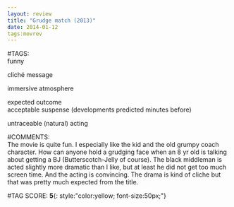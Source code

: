 ```yaml
---  
layout: review  
title: "Grudge match (2013)"  
date: 2014-01-12  
tags:movrev  
---  
```

  
#TAGS:  
funny  
  
cliché message  
  
immersive atmosphere  
  
expected outcome  
acceptable suspense (developments predicted minutes before)  
  
untraceable (natural) acting  
  
#COMMENTS:  
The movie is quite fun. I especially like the kid and the old grumpy coach character. How can anyone hold a grudging face when an 8 yr old is talking about getting a BJ (Butterscotch-Jelly of course). The black middleman is acted slightly more dramatic than I like, but at least he did not get too much screen time. And the acting is convincing. The drama is kind of cliche but that was pretty much expected from the title.  
  
  
  
  
  
#TAG SCORE: **5**{: style:"color:yellow; font-size:50px;"}  
